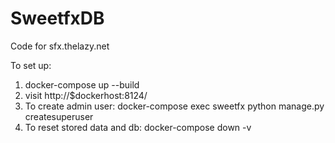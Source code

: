 # SweetfxDB

Code for sfx.thelazy.net

To set up:

1. docker-compose up --build
2. visit http://$dockerhost:8124/
3. To create admin user: docker-compose exec sweetfx python manage.py createsuperuser
4. To reset stored data and db: docker-compose down -v
